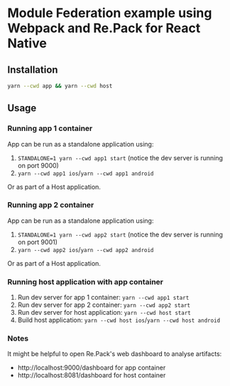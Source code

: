 # Module Federation example using Webpack and Re.Pack for React Native

## Installation

```bash
yarn --cwd app && yarn --cwd host
```

## Usage

### Running app 1 container

App can be run as a standalone application using:
1. `STANDALONE=1 yarn --cwd app1 start` (notice the dev server is running on port 9000)
2. `yarn --cwd app1 ios`/`yarn --cwd app1 android`
  
Or as part of a Host application.

### Running app 2 container

App can be run as a standalone application using:
1. `STANDALONE=1 yarn --cwd app2 start` (notice the dev server is running on port 9001)
2. `yarn --cwd app2 ios`/`yarn --cwd app2 android`
  
Or as part of a Host application.

### Running host application with app container

1. Run dev server for app 1 container: `yarn --cwd app1 start`
2. Run dev server for app 2 container: `yarn --cwd app2 start`
3. Run dev server for host application: `yarn --cwd host start`
4. Build host application: `yarn --cwd host ios`/`yarn --cwd host android`

### Notes

It might be helpful to open Re.Pack's web dashboard to analyse artifacts:

- http://localhost:9000/dashboard for app container
- http://localhost:8081/dashboard for host container
